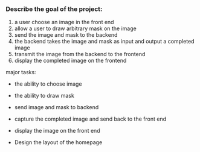 ### Describe the goal of the project:

1. a user choose an image in the front end
2. allow a user to draw arbitrary mask on the image
3. send the image and mask to the backend
4. the backend takes the image and mask as input and output a completed image
5. transmit the image from the backend to the frontend
6. display the completed image on the frontend

major tasks:
* the ability to choose image
* the ability to draw mask
* send image and mask to backend
* capture the completed image and send back to the front end
* display the image on the front end


* Design the layout of the homepage

